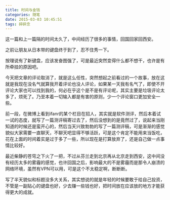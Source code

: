 ```yaml
---
title: 时间与金钱
categories: 随笔
date: 2015-03-03 10:45:51
tags: 碎碎念
---
```


这一篇和上一篇隔的时间太久了，中间经历了很多的事情，回国回家回西安。

之前让朋友从日本带的键盘终于到了，忍不住秀一下。

按理说有了新键盘，应该发奋图强了，可是最近突然变得什么都不想干，也许是有所牵挂的原因吧。

今天把文章的评论取消了，就是这么任性，突然想起之前看过的一个故事，放在这就是我现在没名气就算我开着评论也没人评论，如果某一天我有名气了，即使不开评论大家也可以找到我的，何必在乎这个是不是有评论呢，其实主要是垃圾评论太多了，烦死了。乃至本着一切输入都是有害的原则，少一个评论窗口更加安全一些。

前一段，在微博上看到ifanr的某个栏目在招人，其实就是软件测评，然后本着试一试的态度，就写了一篇测评稿寄过去了，然后没想到的是竟然过了，说起来当刚知道的时候还是蛮开心的，然后当天兴致勃勃的写了一篇测评稿，可是渐渐的感觉貌似大家需要一直聊天，不聊天吧显得不够活跃，可是这个肯定不能用来当饭吃，花在上面的时间着实是过于多了一些，所以现在是打算放弃了，还是自己做一点事情比较好。

最近柴静的苍穹之下火了一把，不过从芬兰走到北京再从北京走到西安，这中间没有经历太多的雾霾的感觉，也许回国之后，影响最大的不是雾霾而是那令人崩溃的网络环境，虽然有VPN可以用，可是这个不太稳定啊，断断断。

写了半天貌似和标题没多大关系，其实想说的就是年轻的时候要敢于给自己投资，不管是一副贴心的键盘也好，少去赚一些钱也好，把时间放在应该放的地方才能获得更大的成就。

